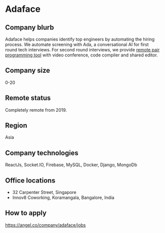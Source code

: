 # Adaface

## Company blurb

Adaface helps companies identify top engineers by automating the hiring process. We automate screening with Ada, a conversational AI for first round tech interviews. For second round interviews, we provide [remote pair programming tool](https://www.adaface.com/pair-pro) with video conference, code compiler and shared editor.

## Company size

0-20

## Remote status

Completely remote from 2019.

## Region

Asia

## Company technologies

ReactJs, Socket.IO, Firebase, MySQL, Docker, Django, MongoDb

## Office locations

- 32 Carpenter Street, Singapore
- Innov8 Coworking, Koramangala, Bangalore, India

## How to apply

https://angel.co/company/adaface/jobs
